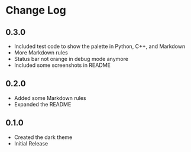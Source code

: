 # Change Log

## 0.3.0
- Included test code to show the palette in Python, C++, and Markdown
- More Markdown rules
- Status bar not orange in debug mode anymore
- Included some screenshots in README

## 0.2.0
- Added some Markdown rules
- Expanded the README
  
## 0.1.0
- Created the dark theme
- Initial Release